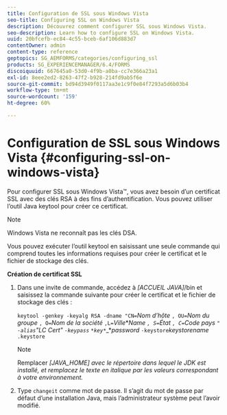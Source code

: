 ```yaml
---
title: Configuration de SSL sous Windows Vista
seo-title: Configuring SSL on Windows Vista
description: Découvrez comment configurer SSL sous Windows Vista.
seo-description: Learn how to configure SSL on Windows Vista.
uuid: 20bfcefb-ec84-4c55-bceb-6af106d883d7
contentOwner: admin
content-type: reference
geptopics: SG_AEMFORMS/categories/configuring_ssl
products: SG_EXPERIENCEMANAGER/6.4/FORMS
discoiquuid: 667645a0-53d0-4f9b-a0ba-cc7e366a23a1
exl-id: 8eee2ed2-8263-47f2-b928-214fd9ab5f6e
source-git-commit: bd94d3949f0117aa3e1c9f0e84f7293a5d6b03b4
workflow-type: tm+mt
source-wordcount: '159'
ht-degree: 60%

---
```


# Configuration de SSL sous Windows Vista {#configuring-ssl-on-windows-vista}

Pour configurer SSL sous Windows Vista™, vous avez besoin d’un certificat SSL avec des clés RSA à des fins d’authentification. Vous pouvez utiliser l’outil Java keytool pour créer ce certificat.

>[!NOTE]
>
>Windows Vista ne reconnaît pas les clés DSA.

Vous pouvez exécuter l’outil keytool en saisissant une seule commande qui comprend toutes les informations requises pour créer le certificat et le fichier de stockage des clés.

**Création de certificat SSL**

1. Dans une invite de commande, accédez à *[ACCUEIL JAVA]*/bin et saisissez la commande suivante pour créer le certificat et le fichier de stockage des clés :

   `keytool -genkey -keyalg RSA -dname "CN=`*Nom d’hôte* `, OU=`*Nom du groupe* `, O=`*Nom de la société* `,L=`*Ville******Name* `, S=`*État* `, C=`*Code pays* `" -alias`*&quot;LC Cert&quot;* `-keypass` `*key*`*_**password* `-keystore`*keystorename* `.keystore`

   >[!NOTE]
   >
   >Remplacer *[JAVA_HOME] avec le répertoire dans lequel le JDK est installé, et remplacez le texte en italique par les valeurs correspondant à votre environnement.*

1. Type `changeit` comme mot de passe. Il s’agit du mot de passe par défaut d’une installation Java, mais l’administrateur système peut l’avoir modifié.
